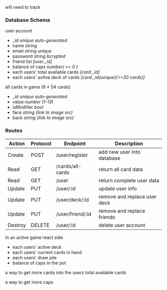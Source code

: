 will need to track 
### Database Schema
user account
- _id *unique auto-generated*
- name *string*
- email *string unique*
- password *string bcrypted*
- friend list *[user._id]*
- balance of caps *number( >= 0 )*
- each users' total available cards *[card._id]*
- each users' active deck of cards *[card._id(unique)(>=30 cards)]*

all cards in game (6 * 54 cards)
- _id *unique auto-generated*
- value *number (1-13)*
- isModifier *bool*
- face *string (link to image src)*
- back *string (link to image src)*



### Routes
 | Action | Protocol | Endpoint | Description |
 |--------|----------|----------|-------------|
 | Create | POST | /user/register | add new user into database |
 | Read | GET | /cards/all-cards | return all card data |
 | Read | GET | /user | return complete user data |
 | Update | PUT | /user/:id | update user info |
 | Update | PUT | /user/deck/:id | remove and replace user deck |
 | Update | PUT | /user/friend/:id | remove and replace friends |
 | Destroy | DELETE | /user/:id | delete user account |


  In an active game react side 
  - each users' active deck
  - each users' current cards in hand
  - each users' draw pile
  - balance of caps in the pot




 a way to get more cards into the users total available cards

 a way to get more caps 